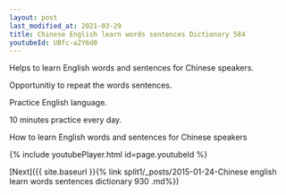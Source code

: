 ```yaml
---
layout: post
last_modified_at: 2021-03-29
title: Chinese English learn words sentences Dictionary 584 
youtubeId: UBfc-a2Y6d0
---
```

 
 
Helps to learn English words and sentences for Chinese speakers.

Opportunitiy to repeat the words sentences. 

Practice English language. 
 
10 minutes practice every day. 
 
How to learn English words and sentences for Chinese speakers 
 
{% include youtubePlayer.html id=page.youtubeId %}
 
 
[Next]({{ site.baseurl }}{% link  split1/_posts/2015-01-24-Chinese english learn words sentences dictionary 930 .md%})
 
